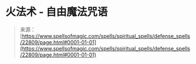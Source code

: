 <!--yml

category: 未分类

date: 2024-06-12 19:07:25

-->

# 火法术 - 自由魔法咒语

> 来源：[https://www.spellsofmagic.com/spells/spiritual_spells/defense_spells/22809/page.html#0001-01-01](https://www.spellsofmagic.com/spells/spiritual_spells/defense_spells/22809/page.html#0001-01-01)
